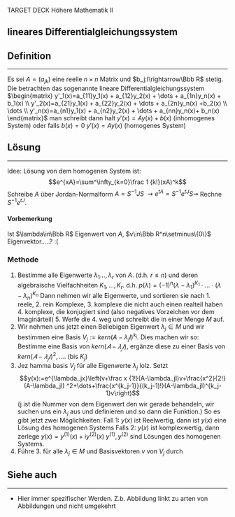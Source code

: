 
TARGET DECK
Höhere Mathematik II

lineares Differentialgleichungssystem
--
## Definition
***
Es sei $A=(a_{jk})$ eine reelle $n\times n$ Matrix und $b_j:I\rightarrow\Bbb R$ stetig. Die betrachten das sogenannte lineare Differentialgleichungssystem
$\begin{matrix} y'_1(x)=a_{11}y_1(x) + a_{12}y_2(x) + \dots + a_{1n}y_n(x) + b_1(x) \\  y'_2(x)=a_{21}y_1(x) + a_{22}y_2(x) + \dots + a_{2n}y_n(x) +b_2(x) \\ \dots \\  y'_n(x)=a_{n1}y_1(x) + a_{n2}y_2(x) + \dots + a_{nn}y_n(x)+ b_n(x) \end{matrix}$
man schreibt dann halt $y'(x)=Ay(x)+b(x)$ (inhomogenes System) oder falls $b(x)=0$ $y'(x)=Ay(x)$ (homogenes System)
## Lösung
***
Idee: Lösung von dem homogenen System ist:
$$e^{xA}=\sum^\infty_{k=0}\frac 1 {k!}(xA)^k$$Schreibe $A$ über Jordan-Normalform
$A=S^{-1}JS$
$\rightsquigarrow e^{tA}=S^{-1}e^{tJ}S \rightsquigarrow$ Rechne $S^{-1}e^{tJ}$.
#### Vorbemerkung
Ist $\lambda\in\Bbb R$ Eigenwert von $A$, $v\in\Bbb R^n\setminus\{0\}$ Eigenvektor.....? :(

### Methode
1. Bestimme alle Eigenwerte $\lambda_1\dots,\lambda_r$ von $A$.
	(d.h. $r\le n$) und deren algebraische Vielfachheiten $K_1,\dots,K_r$. d.h. $p(\lambda)=(-1)^n(\lambda-\lambda_1)^{K_1} \cdot\dots\cdot(\lambda-\lambda_n)^{K_n}$
		Dann nehmen wir alle Eigenwerte, und sortieren sie nach 
		1. reele,
		2. rein Komplexe,
		3. komplexe die nicht auch einen realteil haben 
		4. komplexe, die konjugiert sind (also negatives Vorzeichen vor dem Imaginärteil)
		5. Werfe die 4. weg und schreibt die in einer Menge $M$ auf.
2. Wir nehmen uns jetzt einen Beliebigen Eigenwert $\lambda_j\in M$ und wir bestimmen eine Basis $V_j:=kern(A-\lambda_jI)^{k_j}$.
   Dies machen wir so:
	  Bestimme eine Basis von $kern (𝐴 − 𝜆_𝑗𝐼)$, ergänze diese zu einer Basis von $kern (𝐴 − 𝜆_𝑗𝐼) ^2,\dots$. (bis $K_j$)
3. Jez hamma basis $V_j$ für alle Eigenwerte $\lambda_j$ lolz. Setzt $$y(x):=e^{\lambda_jx}\left(v+\frac x {1!}(A-\lambda_jI)v+\frac{x^2}{2!}(A-\lambda_jI) ^2+\dots+\frac{x^{k_j-1}}{(k_j-1)!}(A-\lambda_jI)^{k_j-1}v\right)$$ (j ist die Nummer von dem Eigenwert den wir gerade behandeln, wir suchen uns ein $\lambda_j$ aus und definieren und so dann die Funktion.)
   So es gibt jetzt zwei Möglichkeiten:
	Fall 1:
	$y(x)$ ist Reelwertig, dann ist $y(x)$ eine Lösung des homogenen Systems
	Falls 2:
	$y(x)$ ist komplexwertig, dann zerlege $y(x)=y^{(1)}(x)+iy^{(2)}(x)$
	 $y^{(1)},y^{(2)}$ sind Lösungen des homogenen Systems.
4. Führe 3. für alle $\lambda_j\in M$ und Basisvektoren $v$ von $V_j$ durch

## Siehe auch
***
* Hier immer spezifischer Werden. Z.b. Abbildung linkt zu arten von Abbildungen und nicht umgekehrt